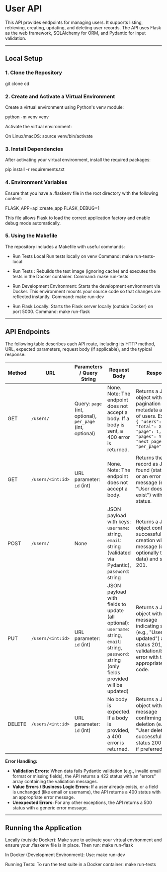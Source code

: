 # User API

This API provides endpoints for managing users. It supports listing, retrieving, creating, updating, and deleting user records. The API uses Flask as the web framework, SQLAlchemy for ORM, and Pydantic for input validation.

---

## Local Setup

### 1. Clone the Repository

git clone <your-repository-url>
cd <your-repository-directory>

### 2. Create and Activate a Virtual Environment

Create a virtual environment using Python's venv module:

python -m venv venv

Activate the virtual environment:

On Linux/macOS:
source venv/bin/activate

### 3. Install Dependencies

After activating your virtual environment, install the required packages:

pip install -r requirements.txt

### 4. Environment Variables

Ensure that you have a .flaskenv file in the root directory with the following content:

FLASK_APP=api:create_app
FLASK_DEBUG=1

This file allows Flask to load the correct application factory and enable debug mode automatically.

### 5. Using the Makefile

The repository includes a Makefile with useful commands:

- Run Tests Local
  Run tests locally on venv
  Command: make run-tests-local

- Run Tests :
  Rebuilds the test image (ignoring cache) and executes the tests in the Docker container.
  Command: make run-tests

- Run Development Environment:
  Starts the development environment via Docker. This environment mounts your source code so that changes are reflected instantly.
  Command: make run-dev

- Run Flask Locally:
  Starts the Flask server locally (outside Docker) on port 5000.
  Command: make run-flask

---

## API Endpoints

The following table describes each API route, including its HTTP method, URL, expected parameters, request body (if applicable), and the typical response.

| **Method** | **URL**                   | **Parameters / Query String**                                | **Request Body**                                                                                                                                                        | **Response**                                                                                                                                                                |
|------------|---------------------------|--------------------------------------------------------------|-------------------------------------------------------------------------------------------------------------------------------------------------------------------------|-----------------------------------------------------------------------------------------------------------------------------------------------------------------------------|
| GET        | `/users/`                 | Query: `page` (int, optional), `per_page` (int, optional)      | None. Note: The endpoint does not accept a body. If a body is sent, a 400 error is returned.                                                                             | Returns a JSON object with pagination metadata and a list of users. Example: `{ "users": [...], "total": X, "page": 1, "pages": Y, "next_page": Z, "per_page": 10 }`      |
| GET        | `/users/<int:id>`         | URL parameter: `id` (int)                                      | None. Note: The endpoint does not accept a body.                                                                                                                      | Returns the user record as JSON if found (status 200) or an error message (e.g., "User does not exist") with a 404 status.                                                 |
| POST       | `/users/`                 | None                                                         | JSON payload with keys: `username`: string, `email`: string (validated via Pydantic), `password`: string                                                                 | Returns a JSON object confirming successful creation with a message (or optionally the user data) and status 201.                                                          |
| PUT        | `/users/<int:id>`         | URL parameter: `id` (int)                                      | JSON payload with fields to update (all optional): `username`: string, `email`: string, `password`: string (only fields provided will be updated)                   | Returns a JSON object with a message indicating success (e.g., "User <id> updated") and status 201, or a validation/business error with the appropriate status code.    |
| DELETE     | `/users/<int:id>`         | URL parameter: `id` (int)                                      | No body is expected. If a body is provided, a 400 error is returned.                                                                                                    | Returns a JSON object with a message confirming deletion (e.g., "User deleted successfully") and status 200 (or 204 if preferred).                                           |

**Error Handling:**
- **Validation Errors:** When data fails Pydantic validation (e.g., invalid email format or missing fields), the API returns a 422 status with an "errors" array containing the validation messages.
- **Value Errors / Business Logic Errors:** If a user already exists, or a field is unchanged (like email or username), the API returns a 400 status with an appropriate error message.
- **Unexpected Errors:** For any other exceptions, the API returns a 500 status with a generic error message.


---

## Running the Application

Locally (outside Docker):
Make sure to activate your virtual environment and ensure your .flaskenv file is in place. Then run:
make run-flask

In Docker (Development Environment):
Use:
make run-dev

Running Tests:
To run the test suite in a Docker container:
make run-tests

